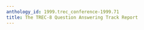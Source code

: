 ```yaml
---
anthology_id: 1999.trec_conference-1999.71
title: The TREC-8 Question Answering Track Report
---
```

